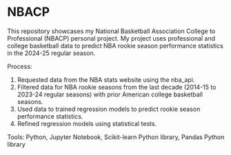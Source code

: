 # NBACP
This repository showcases my National Basketball Association College to Professional (NBACP) personal project.
My project uses professional and college basketball data to predict NBA rookie season performance statistics in the 2024-25 regular season. 

Process:
1. Requested data from the NBA stats website using the nba_api.
2. Filtered data for NBA rookie seasons from the last decade (2014-15 to 2023-24 regular seasons) with prior American college basketball seasons.
3. Used data to trained regression models to predict rookie season performance statistics.
4. Refined regression models using statistical tests. 

Tools: Python, Jupyter Notebook, Scikit-learn Python library, Pandas Python library 
